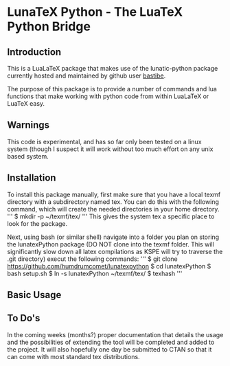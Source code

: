 # LunaTeX Python - The LuaTeX Python Bridge
## Introduction
This is a LuaLaTeX package that makes use of the lunatic-python package currently hosted and maintained
by github user [bastibe](https://github.com/bastibe/lunatic-python).

The purpose of this package is to provide a number of commands and lua functions that make working
with python code from within LuaLaTeX or LuaTeX easy.

## Warnings
This code is experimental, and has so far only been tested on a linux system (though I suspect it
will work without too much effort on any unix based system.

## Installation
To install this package manually, first make sure that you have a local texmf directory with a
subdirectory named tex. You can do this with the following command, which will create the needed 
directories in your home directory. 
'''
$ mkdir -p ~/texmf/tex/
'''
This gives the system tex a specific place to look for the package.

Next, using bash (or similar shell) navigate into a folder you plan on storing the lunatexPython 
package (DO NOT clone into the texmf folder. This will significantly slow down all latex compilations 
as KSPE will try to traverse the .git directory) execut the following commands:
'''
$ git clone https://github.com/humdrumcomet/lunatexpython
$ cd lunatexPython
$ bash setup.sh
$ ln -s lunatexPython ~/texmf/tex/
$ texhash
'''

## Basic Usage

## To Do's
In the coming weeks (months?) proper documentation that details the usage and the possibilities of 
extending the tool will be completed and added to the project. It will also hopefully one day be
submitted to CTAN so that it can come with most standard tex distributions.

